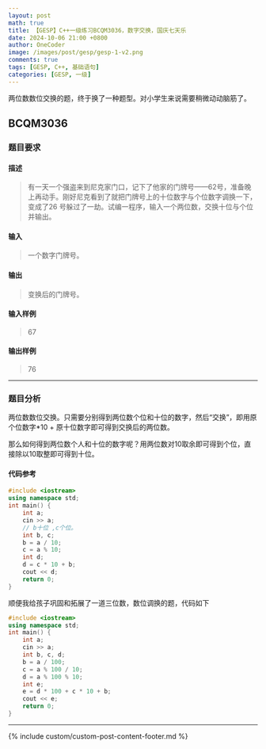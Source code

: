 ```yaml
---
layout: post
math: true
title: 【GESP】C++一级练习BCQM3036，数字交换，国庆七天乐
date: 2024-10-06 21:00 +0800
author: OneCoder
image: /images/post/gesp/gesp-1-v2.png
comments: true
tags: [GESP, C++, 基础语句]
categories: [GESP, 一级]
---
```

两位数数位交换的题，终于换了一种题型。对小学生来说需要稍微动动脑筋了。

<!--more-->

## BCQM3036

### 题目要求

#### 描述

>有一天一个强盗来到尼克家门口，记下了他家的门牌号——62号，准备晚上再动手。刚好尼克看到了就把门牌号上的十位数字与个位数字调换一下，变成了26
号躲过了一劫。试编一程序，输入一个两位数，交换十位与个位并输出。

#### 输入

>一个数字门牌号。

#### 输出

>变换后的门牌号。

#### 输入样例

>67

#### 输出样例

>76

---

### 题目分析

两位数数位交换。只需要分别得到两位数个位和十位的数字，然后“交换”，即用原个位数字*10 + 原十位数字即可得到交换后的两位数。

那么如何得到两位数个人和十位的数字呢？用两位数对10取余即可得到个位，直接除以10取整即可得到十位。

#### 代码参考

```cpp
#include <iostream>
using namespace std;
int main() {
    int a;
    cin >> a;
    // b十位 ,c个位。
    int b, c;
    b = a / 10;
    c = a % 10;
    int d;
    d = c * 10 + b;
    cout << d;
    return 0;
}
```

顺便我给孩子巩固和拓展了一道三位数，数位调换的题，代码如下

```cpp
#include <iostream>
using namespace std;
int main() {
    int a;
    cin >> a;
    int b, c, d;
    b = a / 100;
    c = a % 100 / 10;
    d = a % 100 % 10;
    int e;
    e = d * 100 + c * 10 + b;
    cout << e;
    return 0;
}
```

---

{% include custom/custom-post-content-footer.md %}
